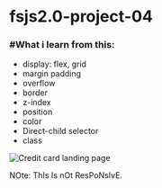 # fsjs2.0-project-04   

### #What i learn from this:  
- display: flex, grid   
- margin padding
- overflow
- border  
- z-index
- position 
- color
- Direct-child selector
- class    

![Credit card landing page](https://user-images.githubusercontent.com/119164102/216347763-76f42e00-0aea-43fe-bc2c-b88f5fba56b0.png)

NOte: ThIs Is nOt ResPoNsIvE. 
